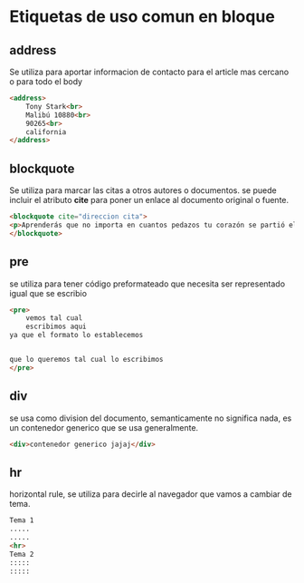 # Etiquetas de uso comun en bloque

## address

Se utiliza para aportar informacion de contacto para el article mas cercano o para todo el body

```HTML
<address>
    Tony Stark<br>
    Malibú 10880<br>
    90265<br>
    california
</address>
```
## blockquote

Se utiliza para marcar las citas a otros autores o documentos. se puede incluir el atributo **cite** para poner un enlace al documento original o fuente.

```HTML
<blockquote cite="direccion cita">
<p>Aprenderás que no importa en cuantos pedazos tu corazón se partió el mundo no se detendrá para que lo arregles. - William Shakespeare</p>
</blockquote>
```

## pre

se utiliza para tener código preformateado que necesita ser representado igual que se escribio
```HTML
<pre>
    vemos tal cual
    escribimos aqui
ya que el formato lo establecemos


que lo queremos tal cual lo escribimos
</pre>
```
## div

se usa como division del documento, semanticamente no significa nada, es un contenedor generico que se usa generalmente.

```HTML
<div>contenedor generico jajaj</div>
```
## hr

horizontal rule, se utiliza para decirle al navegador que vamos a cambiar de tema.

```HTML
Tema 1
.....
.....
<hr>
Tema 2
:::::
:::::
```